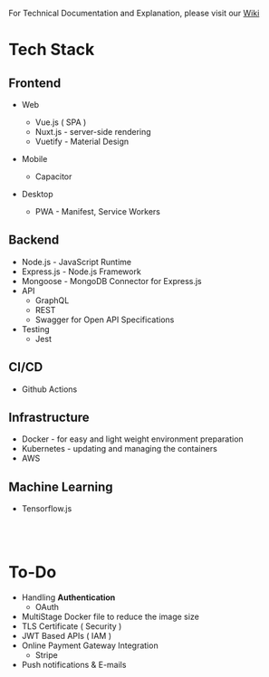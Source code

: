For Technical Documentation and Explanation, please visit our [Wiki](https://github.com/mostafa-hashhash/ecommerce/wiki)


# Tech Stack

## Frontend
- Web
    * Vue.js ( SPA ) 
    * Nuxt.js - server-side rendering 
    * Vuetify - Material Design

- Mobile
  * Capacitor
- Desktop
  * PWA - Manifest, Service Workers
## Backend
- Node.js - JavaScript Runtime
- Express.js - Node.js Framework
- Mongoose - MongoDB Connector for Express.js
- API
    * GraphQL
    * REST
    * Swagger for Open API Specifications 
- Testing
    * Jest
## CI/CD

- Github Actions

## Infrastructure

- Docker - for easy and light weight environment preparation
- Kubernetes - updating and managing the containers
- AWS

## Machine Learning

- Tensorflow.js

<br>
<br>

# To-Do
- Handling **Authentication**
  - OAuth
- MultiStage Docker file to reduce the image size
- TLS Certificate ( Security )
- JWT Based APIs ( IAM )
- Online Payment Gateway Integration
  - Stripe
- Push notifications & E-mails
